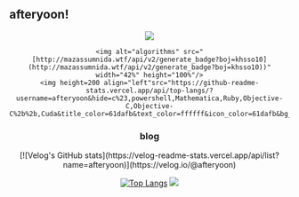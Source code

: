 ## afteryoon!
<div align="center">
  <div>
    <img src="https://capsule-render.vercel.app/api?type=waving&color=BDBDC8&height=150&section=header" />

    <img alt="algorithms" src="[http://mazassumnida.wtf/api/v2/generate_badge?boj=khsso10](http://mazassumnida.wtf/api/v2/generate_badge?boj=khsso10))" width="42%" height="100%"/>
    <img height=200 align="left"src="https://github-readme-stats.vercel.app/api/top-langs/?username=afteryoon&hide=c%23,powershell,Mathematica,Ruby,Objective-C,Objective-C%2b%2b,Cuda&title_color=61dafb&text_color=ffffff&icon_color=61dafb&bg_color=20232a&langs_count=8&layout=compact&border_color=61dafb&hide_border=true&size_weight=0.5&count_weight=0.5"/>
  </div>

  <h3>blog</h3>
  [![Velog's GitHub stats](https://velog-readme-stats.vercel.app/api/list?name=afteryoon)](https://velog.io/@afteryoon)


[![Top Langs](https://github-readme-stats.vercel.app/api/top-langs/?username=afteryoon)](https://github.com/anuraghazra/github-readme-stats)
  <img src="https://capsule-render.vercel.app/api?type=waving&color=BDBDC8&height=150&section=footer" />
</div>
<!--
**afteryoon/afteryoon** is a ✨ _special_ ✨ repository because its `README.md` (this file) appears on your GitHub profile.

Here are some ideas to get you started:

- 🔭 I’m currently working on ...
- 🌱 I’m currently learning ...
- 👯 I’m looking to collaborate on ...
- 🤔 I’m looking for help with ...
- 💬 Ask me about ...
- 📫 How to reach me: ...
- 😄 Pronouns: ...
- ⚡ Fun fact: ...
-->
